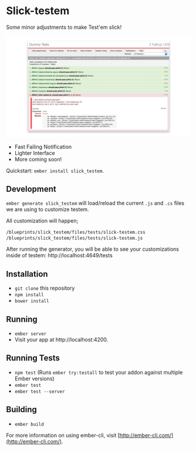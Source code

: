 # Slick-testem

Some minor adjustments to make Test'em slick!

![screenshot.jpg](screenshot.jpg)

* Fast Failing Notification
* Lighter Interface
* More coming soon!

Quickstart: `ember install slick_testem`.

## Development

`ember generate slick_testem` will load/reload the current `.js` and
`.cs` files we are using to customize testem.

All customization will happen;

```
/blueprints/slick_testem/files/tests/slick-testem.css
/blueprints/slick_testem/files/tests/slick-testem.js
```

After running the generator, you will be able to see your customizations inside
of testem: http://localhost:4649/tests

## Installation

* `git clone` this repository
* `npm install`
* `bower install`

## Running

* `ember server`
* Visit your app at http://localhost:4200.

## Running Tests

* `npm test` (Runs `ember try:testall` to test your addon against multiple Ember versions)
* `ember test`
* `ember test --server`

## Building

* `ember build`

For more information on using ember-cli, visit [http://ember-cli.com/](http://ember-cli.com/).
